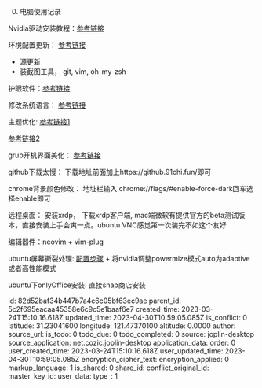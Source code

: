 0. 电脑使用记录

Nvidia驱动安装教程：[参考链接](https://blog.csdn.net/m0_70255491/article/details/128798754)

环境配置更新： [参考链接](https://zhuanlan.zhihu.com/p/148104755)

- 源更新
- 装截图工具， git, vim, oh-my-zsh

护眼软件：[参考链接](https://blog.csdn.net/qq_40675934/article/details/122020487)


修改系统语言： [参考链接](https://blog.csdn.net/m0_63634643/article/details/125834646)

主题优化: [参考链接1](https://blog.csdn.net/u012258905/article/details/113248376)

[参考链接2](https://blog.csdn.net/qq_36153106/article/details/126656107#t16)

grub开机界面美化： [参考链接](https://zhuanlan.zhihu.com/p/94331255)

github下载太慢： 下载地址前面加上https://github.91chi.fun/即可

chrome背景颜色修改： 地址栏输入 chrome://flags/#enable-force-dark回车选择enable即可

远程桌面： 安装xrdp， 下载xrdp客户端, mac端微软有提供官方的beta测试版本，直接安装上手会爽一点。ubuntu VNC感觉第一次装完不如这个友好

编辑器件：neovim + vim-plug

ubuntu屏幕撕裂处理: [配置步骤](https://www.wyr.me/post/718) + 将nvidia调整powermize模式auto为adaptive或者高性能模式

ubuntu下onlyOffice安装: 直接snap商店安装

id: 82d52baf34b447b7a4c6c05bf63ec9ae
parent_id: 5c2f695eacaa45358e6c9c5e1baaf6e7
created_time: 2023-03-24T15:10:16.618Z
updated_time: 2023-04-30T10:59:05.085Z
is_conflict: 0
latitude: 31.23041600
longitude: 121.47370100
altitude: 0.0000
author: 
source_url: 
is_todo: 0
todo_due: 0
todo_completed: 0
source: joplin-desktop
source_application: net.cozic.joplin-desktop
application_data: 
order: 0
user_created_time: 2023-03-24T15:10:16.618Z
user_updated_time: 2023-04-30T10:59:05.085Z
encryption_cipher_text: 
encryption_applied: 0
markup_language: 1
is_shared: 0
share_id: 
conflict_original_id: 
master_key_id: 
user_data: 
type_: 1